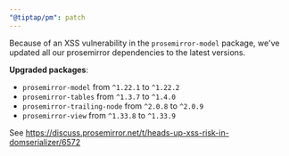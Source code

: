 ```yaml
---
"@tiptap/pm": patch
---
```


Because of an XSS vulnerability in the `prosemirror-model` package, we've updated all our prosemirror dependencies to the latest versions.

**Upgraded packages**:

- `prosemirror-model` from `^1.22.1` to `^1.22.2`
- `prosemirror-tables` from `^1.3.7` to `^1.4.0`
- `prosemirror-trailing-node` from `^2.0.8` to `^2.0.9`
- `prosemirror-view` from `^1.33.8` to `^1.33.9`

See https://discuss.prosemirror.net/t/heads-up-xss-risk-in-domserializer/6572
